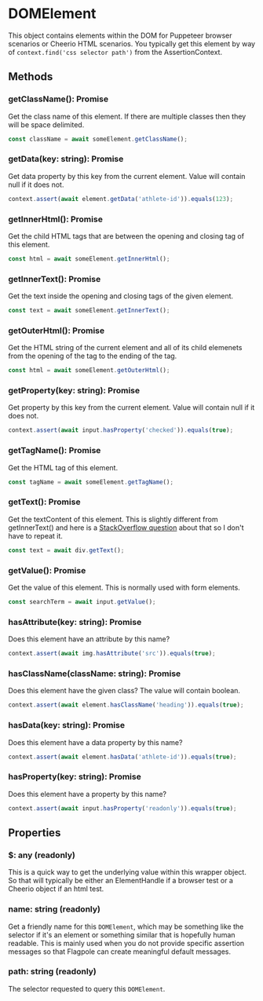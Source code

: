 # DOMElement

This object contains elements within the DOM for Puppeteer browser scenarios or Cheerio HTML scenarios. You typically get this element by way of `context.find('css selector path')` from the AssertionContext.

## Methods

### getClassName(): Promise<Value>

Get the class name of this element. If there are multiple classes then they will be space delimited.

```javascript
const className = await someElement.getClassName();
```

### getData(key: string): Promise<Value>

Get data property by this key from the current element. Value will contain null if it does not.

```javascript
context.assert(await element.getData('athlete-id')).equals(123);
```

### getInnerHtml(): Promise<Value>

Get the child HTML tags that are between the opening and closing tag of this element.

```javascript
const html = await someElement.getInnerHtml();
```

### getInnerText(): Promise<Value>

Get the text inside the opening and closing tags of the given element.

```javascript
const text = await someElement.getInnerText();
```

### getOuterHtml(): Promise<Value>

Get the HTML string of the current element and all of its child elemenets from the opening of the tag to the ending of the tag.

```javascript
const html = await someElement.getOuterHtml();
```

### getProperty(key: string): Promise<Value>

Get property by this key from the current element. Value will contain null if it does not.

```javascript
context.assert(await input.hasProperty('checked')).equals(true);
```

### getTagName(): Promise<Value>

Get the HTML tag of this element. 

```javascript
const tagName = await someElement.getTagName();
```

### getText(): Promise<Value>

Get the textContent of this element. This is slightly different from getInnerText()  and here is a [StackOverflow question](https://stackoverflow.com/questions/35213147/difference-between-textcontent-vs-innertext) about that so I don't have to repeat it.

```javascript
const text = await div.getText();
```

### getValue(): Promise<Value>

Get the value of this element. This is normally used with form elements.

```javascript
const searchTerm = await input.getValue();
```

### hasAttribute(key: string): Promise<Value>

Does this element have an attribute by this name?

```javascript
context.assert(await img.hasAttribute('src')).equals(true);
```

### hasClassName(className: string): Promise<Value>

Does this element have the given class? The value will contain boolean.

```javascript
context.assert(await element.hasClassName('heading')).equals(true);
```

### hasData(key: string): Promise<Value>

Does this element have a data property by this name?

```javascript
context.assert(await element.hasData('athlete-id')).equals(true);
```

### hasProperty(key: string): Promise<Value>

Does this element have a property by this name?

```javascript
context.assert(await input.hasProperty('readonly')).equals(true);
```

## Properties 

### $: any (readonly)

This is a quick way to get the underlying value within this wrapper object. So that will typically be either an ElementHandle if a browser test or a Cheerio object if an html test.

### name: string (readonly)

Get a friendly name for this `DOMElement`, which may be something like the selector if it's an element or something similar that is hopefully human readable. This is mainly used when you do not provide specific assertion messages so that Flagpole can create meaningful default messages.

### path: string (readonly)

The selector requested to query this `DOMElement`.